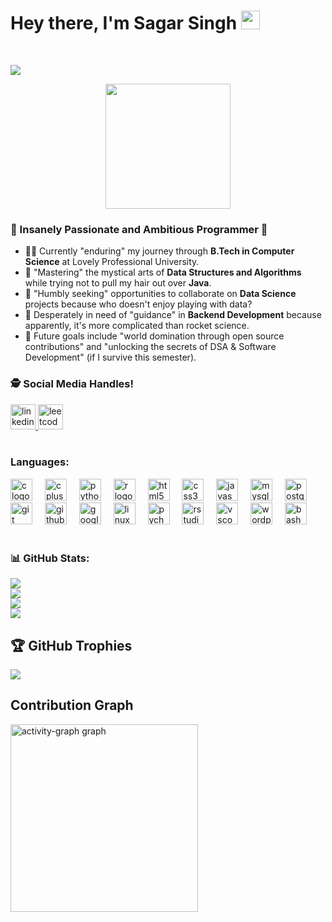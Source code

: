 # Hey there, I'm Sagar Singh <img src="https://raw.githubusercontent.com/debdutgoswami/debdutgoswami/master/assets/gifs/Hi.gif" width="30px">
<br>

![](https://komarev.com/ghpvc/?username=connectwithsagar&color=blue)<br>

<div align="center">
  <img height="200" src="https://i.giphy.com/media/v1.Y2lkPTc5MGI3NjExbXJ3N2Z3bWRzejRoNzYwMDNlbmFicXppeGw5ZmJ2N2E4YWltMGsweCZlcD12MV9pbnRlcm5hbF9naWZfYnlfaWQmY3Q9Zw/95fgnAlZAJ8Evp90R1/giphy.gif" />
</div>

###  💫  Insanely Passionate and Ambitious Programmer 🚀<br>

- 👨‍🏭 Currently "enduring" my journey through **B.Tech in Computer Science** at Lovely Professional University.</b> <br>
- 🏫 "Mastering" the mystical arts of **Data Structures and Algorithms** while trying not to pull my hair out over **Java**.</b> <br>
- 🙌 "Humbly seeking" opportunities to collaborate on **Data Science** projects because who doesn't enjoy playing with data?</b> <br>
- 🤔 Desperately in need of "guidance" in **Backend Development** because apparently, it's more complicated than rocket science.</b><br>
- 🥅 Future goals include "world domination through open source contributions" and "unlocking the secrets of DSA & Software Development" (if I survive this semester).</b> <br>


### 🕵 Social Media Handles!<br>

<div align="left">
  <a href="https://www.linkedin.com/in/connectwithsagar/" target="_blank">
    <img src="https://img.shields.io/static/v1?message=LinkedIn&logo=linkedin&label=&color=0077B5&logoColor=white&labelColor=&style=for-the-badge" height="40" alt="linkedin logo"  />
  </a>
  <a href="https://leetcode.com/u/connectwithsagar/" target="_blank">
    <img src="https://img.shields.io/static/v1?message=LeetCode&logo=leetcode&label=&color=FFA116&logoColor=white&labelColor=&style=for-the-badge" height="40" alt="leetcode logo"  />
  </a>
  
</div>
<br>

### Languages: 
<div align="left">
  <img src="https://img.shields.io/badge/C-A8B9CC?logo=c&logoColor=black&style=for-the-badge" height="35" alt="c logo"  />
  <img width="12" />
  <img src="https://img.shields.io/badge/C++-00599C?logo=cplusplus&logoColor=white&style=for-the-badge" height="35" alt="cplusplus logo"  />
  <img width="12" />
  <img src="https://img.shields.io/badge/Python-3776AB?logo=python&logoColor=white&style=for-the-badge" height="35" alt="python logo"  />
  <img width="12" />
  <img src="https://img.shields.io/badge/R-276DC3?logo=r&logoColor=white&style=for-the-badge" height="35" alt="r logo"  />
  <img width="12" />
  <img src="https://img.shields.io/badge/HTML5-E34F26?logo=html5&logoColor=white&style=for-the-badge" height="35" alt="html5 logo"  />
  <img width="12" />
  <img src="https://img.shields.io/badge/CSS3-1572B6?logo=css3&logoColor=white&style=for-the-badge" height="35" alt="css3 logo"  />
  <img width="12" />
  <img src="https://img.shields.io/badge/JavaScript-F7DF1E?logo=javascript&logoColor=black&style=for-the-badge" height="35" alt="javascript logo"  />
  <img width="12" />
  <img src="https://img.shields.io/badge/MySQL-4479A1?logo=mysql&logoColor=white&style=for-the-badge" height="35" alt="mysql logo"  />
  <img width="12" />
  <img src="https://img.shields.io/badge/PostgreSQL-4169E1?logo=postgresql&logoColor=white&style=for-the-badge" height="35" alt="postgresql logo"  />
  <img width="12" />
  <img src="https://img.shields.io/badge/Git-F05032?logo=git&logoColor=white&style=for-the-badge" height="35" alt="git logo"  />
  <img width="12" />
  <img src="https://img.shields.io/badge/GitHub-181717?logo=github&logoColor=white&style=for-the-badge" height="35" alt="github logo"  />
  <img width="12" />
  <img src="https://img.shields.io/badge/Google Cloud-4285F4?logo=googlecloud&logoColor=white&style=for-the-badge" height="35" alt="googlecloud logo"  />
  <img width="12" />
  <img src="https://img.shields.io/badge/Linux-FCC624?logo=linux&logoColor=black&style=for-the-badge" height="35" alt="linux logo"  />
  <img width="12" />
  <img src="https://img.shields.io/badge/PyCharm-000000?logo=pycharm&logoColor=white&style=for-the-badge" height="35" alt="pycharm logo"  />
  <img width="12" />
  <img src="https://img.shields.io/badge/RStudio-75AADB?logo=rstudio&logoColor=black&style=for-the-badge" height="35" alt="rstudio logo"  />
  <img width="12" />
  <img src="https://img.shields.io/badge/Visual Studio Code-007ACC?logo=visualstudiocode&logoColor=white&style=for-the-badge" height="35" alt="vscode logo"  />
  <img width="12" />
  <img src="https://img.shields.io/badge/WordPress-21759B?logo=wordpress&logoColor=white&style=for-the-badge" height="35" alt="wordpress logo"  />
  <img width="12" />
  <img src="https://img.shields.io/badge/GNU Bash-4EAA25?logo=gnubash&logoColor=white&style=for-the-badge" height="35" alt="bash logo"  />
</div>
<br>







### 📊 GitHub Stats:

![](https://github-readme-stats.vercel.app/api?username=connectwithsagar&theme=nightowl&hide_border=false&include_all_commits=true&count_private=true)<br/>
![](https://github-readme-streak-stats.herokuapp.com/?user=connectwithsagar&theme=nightowl&hide_border=false)<br/>
![](https://github-readme-stats.vercel.app/api/top-langs/?username=connectwithsagar&theme=nightowl&hide_border=false&include_all_commits=true&count_private=true&layout=compact)<br/>
![](https://github-contributor-stats.vercel.app/api?username=connectwithsagar&limit=5&theme=radical&combine_all_yearly_contributions=true)<br/>


## 🏆 GitHub Trophies

![](https://github-profile-trophy.vercel.app/?username=connectwithsagartheme=darkhub&no-frame=false&no-bg=false&margin-w=4)

## Contribution Graph
<img src="https://github-readme-activity-graph.vercel.app/graph?username=connectwithsagar&radius=16&theme=redical&area=true&order=5" height="300" alt="activity-graph graph" style="max-width: 100%;">

